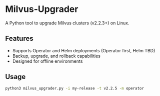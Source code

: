 # Milvus-Upgrader

A Python tool to upgrade Milvus clusters (v2.2.3+) on Linux.

## Features

- Supports Operator and Helm deployments (Operator first, Helm TBD)
- Backup, upgrade, and rollback capabilities
- Designed for offline environments

## Usage

```bash
python3 milvus_upgrader.py -i my-release -t v2.2.5 -m operator
```
